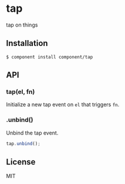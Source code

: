 
# tap

  tap on things

## Installation

    $ component install component/tap

## API

### tap(el, fn)

Initialize a new tap event on `el` that triggers `fn`.

### .unbind()

Unbind the tap event.

```js
tap.unbind();
```

## License

  MIT
